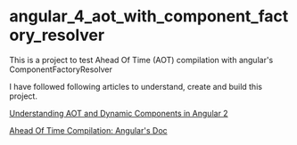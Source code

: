 # angular_4_aot_with_component_factory_resolver
This is a project to test Ahead Of Time (AOT) compilation with angular's ComponentFactoryResolver

I have followed following articles to understand, create and build this project.


[Understanding AOT and Dynamic Components in Angular 2](https://www.ag-grid.com/ag-grid-angular-aot-dynamic-components/)

[Ahead Of Time Compilation: Angular's Doc](https://angular.io/guide/aot-compiler)
